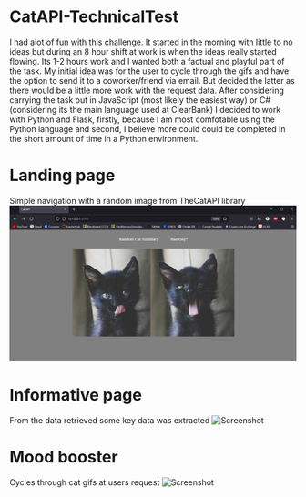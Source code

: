 # CatAPI-TechnicalTest

I had alot of fun with this challenge. It started in the morning with little to no ideas but during an 8 hour shift at work is when the ideas really started flowing. Its 1-2 hours work and I wanted both a factual and playful part of the task. My initial idea was for the user to cycle through the gifs and have the option to send it to a coworker/friend via email. But decided the latter as there would be a little more work with the request data.
After considering carrying the task out in JavaScript (most likely the easiest way) or C# (considering its the main language used at ClearBank) I decided to work with Python and Flask, firstly, because I am most comfotable using the Python language and second, I believe more could could be completed in the short amount of time in a Python environment.

# Landing page 
Simple navigation with a random image from TheCatAPI library
![Screenshot](index.png)

# Informative page
From the data retrieved some key data was extracted
![Screenshot](example-facts.png)

# Mood booster
Cycles through cat gifs at users request
![Screenshot](mood-boost.png)
